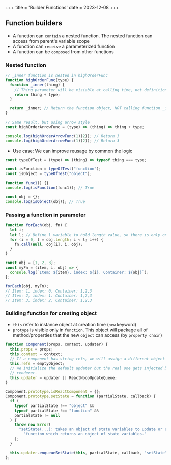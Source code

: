 +++
title = 'Builder Functions'
date = 2023-12-08
+++

## Function builders

- A function can `contain` a nested function. The nested function can access from parent's variable scope
- A function can `receive` a parameterized function
- A function can be `composed` from other functions

### Nested function

```javascript
// _inner function is nested in highOrderFunc
function highOrderFunc(type) {
  function _inner(thing) {
    // Thing parameter will be visiable at calling time, not definition time
    return thing + type;
  }

  return _inner; // Return the function object, NOT calling function _innner()
}

// Same result, but using arrow style
const highOrderArrowFunc = (type) => (thing) => thing + type;

console.log(highOrderArrowFunc(1)(2)); // Return 3
console.log(highOrderArrowFunc(1)(2)); // Return 3
```

- Use case: We can improve reusage by common the logic

```javascript
const typeOfTest = (type) => (thing) => typeof thing === type;

const isFunction = typeOfTest("function");
const isObject = typeOfTest("object");

function func1() {}
console.log(isFunction(func1)); // True

const obj = {};
console.log(isObject(obj)); // True
```

### Passing a function in parameter

```javascript
function forEach(obj, fn) {
  let i;
  let l; // Define l variable to hold length value, so there is only one time to access the length
  for (i = 0, l = obj.length; i < l; i++) {
    fn.call(null, obj[i], i, obj);
  }
}

const obj = [1, 2, 3];
const myFn = (item, i, obj) => {
  console.log(`Item: ${item}, index: ${i}. Container: ${obj}`);
};

forEach(obj, myFn);
// Item: 1, index: 0. Container: 1,2,3
// Item: 2, index: 1. Container: 1,2,3
// Item: 3, index: 2. Container: 1,2,3
```

### Building function for creating object

- `this` refer to instance object at creation time (`new` keyword)
- `protype` is visible only in `function`. This object will package all of method/properties that the new `object` can access (by `property chain`)

```javascript
function Component(props, context, updater) {
  this.props = props;
  this.context = context;
  // If a component has string refs, we will assign a different object later.
  this.refs = emptyObject;
  // We initialize the default updater but the real one gets injected by the
  // renderer.
  this.updater = updater || ReactNoopUpdateQueue;
}

Component.prototype.isReactComponent = {};
Component.prototype.setState = function (partialState, callback) {
  if (
    typeof partialState !== "object" &&
    typeof partialState !== "function" &&
    partialState != null
  ) {
    throw new Error(
      "setState(...): takes an object of state variables to update or a " +
        "function which returns an object of state variables."
    );
  }

  this.updater.enqueueSetState(this, partialState, callback, "setState");
};
```
